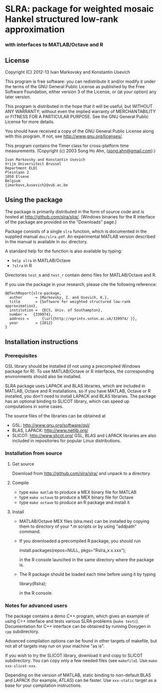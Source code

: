 SLRA: package for weighted mosaic Hankel structured low-rank approximation 
==============================================================================
### with interfaces to MATLAB/Octave and R

License
-------

Copyright (C) 2012-13 Ivan Markovsky and Konstantin Usevich 

This program is free software: you can redistribute it and/or modify
it under the terms of the GNU General Public License as published by
the Free Software Foundation, either version 3 of the License, or
(at your option) any later version.

This program is distributed in the hope that it will be useful,
but WITHOUT ANY WARRANTY; without even the implied warranty of
MERCHANTABILITY or FITNESS FOR A PARTICULAR PURPOSE.  See the
GNU General Public License for more details.

You should have received a copy of the GNU General Public License
along with this program.  If not, see <http://www.gnu.org/licenses/>.

This program contains the Timer class for cross-platform time measurements.
(Copyright (c) 2003 Song Ho Ahn, (song.ahn@gmail.com).)

    Ivan Markovsky and Konstantin Usevich
    Vrije Universiteit Brussel
    Department ELEC
    Pleinlaan 2
    1050 Elsene
    Belgium
    {imarkovs,kusevich}@vub.ac.be



Using the package
-----------------

The package is primarily distributed in the form of source code and is hosted 
at <http://github.com/slra/slra/>. (Windows binaries for the R interface of 
the package are provided on the "Downloads" page.)

Package consists of a single `slra` function, which is documented in the
supplied manual `doc/slra.pdf`. An experimental MATLAB version described
in the manual is available in `doc` directory.

A standard help for the function is also available by typing:
* `help slra` in MATLAB/Octave
* `?slra` in R

Directories `test_m` and `test_r` contain demo files for MATLAB/Octave and R.

If you use the package in your research, please cite the following reference:

    @@TechReport{slra-package,
      author      = {Markovsky, I. and Usevich, K.},
      title       = {Software for weighted structured low-rank approximation},
      institution =  {ECS, Univ. of Southampton},
      number = 	 {339974},
      address =      {\url{http://eprints.soton.ac.uk/339974/ }},
      year        = {2012}
    }


Installation instructions
-------------------------


### Prerequisites

GSL library should be installed (if not using a precompiled Windows package
for R). To use MATLAB/Octave or R interfaces, the corresponding environments
should also be installed.

SLRA package uses LAPACK and BLAS libraries, which are included in MATLAB, 
Octave and R installations, so if you have MATLAB, Octave or R installed, you 
don't need to install LAPACK and BLAS libraries. The package has an optional 
binding to SLICOT library, which can speed up computations in some cases.

The source files of the libraries can be obtained at
* GSL: <http://www.gnu.org/software/gsl/>
* BLAS, LAPACK: <http://www.netlib.org/>
* SLICOT: <http://www.slicot.org/>
GSL, BLAS and LAPACK libraries are also included in repositories for popular 
Linux distributions.

### Installation from source

1. Get source

   Download from <http://github.com/slra/slra/> and unpack to a directory

2. Compile
	 * type `make matlab` to produce a MEX binary file for MATLAB
	 * type `make octave` to produce a MEX binary file for Octave
	 * type `make octave` to produce an R package and install it 

3. Install
   * MATLAB/Octave MEX files (slra.mex<xxx>) can be installed by copying them
     to directory of your *.m scripts or by using "addpath" command.
   * If you downloaded a precompiled R package, you should run
  
        install.packages(repos=NULL, pkgs="Rslra_x.x.xxx"); 
  
     in the R console launched in the same directory where the package is.
   * The R package should be loaded each time before using it by typing

        library(Rslra);

     in the R console.
    

### Notes for advanced users

The package contains a demo C++ program, which gives an example of using 
C++ interface and tests various SLRA problems (`make testc`). 
Documentation for C++ interface can be obtained by running Doxygen
in `cpp` subdirectory.

Advanced compilation options can be found in other targets of makefile, but
not all of targets may run on your machine "as is".

If you wish to try the SLICOT library, download it and copy to SLICOT
subdirectory. You can copy only a few needed files (see `makefile`). 
Use  `make xxx-slicot-xxx`.

Depending on the version of MATLAB, static binding to non-default 
BLAS and LAPACK (for example, ATLAS) can be faster. Use `xxx-static` target as
a base for your compilation instructions.
